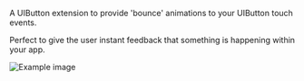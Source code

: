 A UIButton extension to provide 'bounce' animations to your UIButton touch events. 

Perfect to give the user instant feedback that something is happening within your app. 

![Example image](https://raw.githubusercontent.com/robert-waggott/Xamarin.BouncyButton/master/Sample.gif)